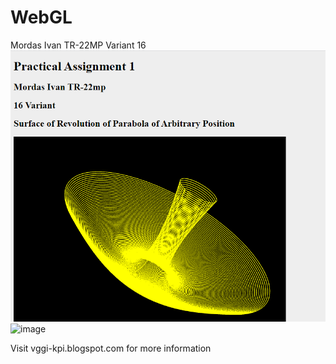 # WebGL

Mordas Ivan TR-22MP
Variant 16
![image](img1.png)
![image](img22.png)

Visit vggi-kpi.blogspot.com for more information